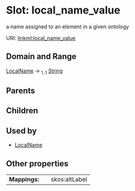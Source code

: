 
# Slot: local_name_value


a name assigned to an element in a given ontology

URI: [linkml:local_name_value](https://w3id.org/linkml/local_name_value)


## Domain and Range

[LocalName](LocalName.md) &#8594;  <sub>1..1</sub> [String](types/String.md)

## Parents


## Children


## Used by

 * [LocalName](LocalName.md)

## Other properties

|  |  |  |
| --- | --- | --- |
| **Mappings:** | | skos:altLabel |

